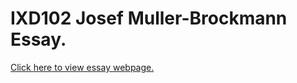 # IXD102 Josef Muller-Brockmann Essay.

[Click here to view essay webpage.](http://williamipark.github.io/IXD102-Josef-Muller-Brockmann-Essay/index.html)
